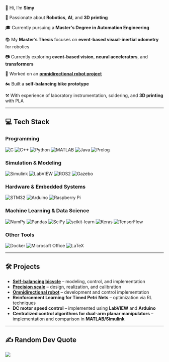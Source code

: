 👋 Hi, I’m **Simy**

🚀 Passionate about **Robotics**, **AI**, and **3D printing**  

🎓 Currently pursuing a **Master's Degree in Automation Engineering**  

📚 My **Master’s Thesis** focuses on **event-based visual-inertial odometry** for robotics  

📷 Currently exploring **event-based vision**, **neural accelerators**, and **transformers**

🤖 Worked on an **[omnidirectional robot project](https://youtube.com/@shunkobot?si=JEMAU83TFJBWWGew)**  

🏍️ Built a **self-balancing bike prototype**    

⚒️ With experience of laboratory instrumentation, soldering, and **3D printing** with PLA

---

## 💻 Tech Stack  

### Programming  
![C](https://img.shields.io/badge/c-%2300599C.svg?style=for-the-badge&logo=c&logoColor=white) ![C++](https://img.shields.io/badge/c++-%2300599C.svg?style=for-the-badge&logo=c%2B%2B&logoColor=white) ![Python](https://img.shields.io/badge/python-3670A0?style=for-the-badge&logo=python&logoColor=ffdd54) ![MATLAB](https://img.shields.io/badge/MATLAB-%23e16737.svg?style=for-the-badge&logo=mathworks&logoColor=white) ![Java](https://img.shields.io/badge/java-%23ED8B00.svg?style=for-the-badge&logo=openjdk&logoColor=white)  ![Prolog](https://img.shields.io/badge/Prolog-%23E61B23.svg?style=for-the-badge)

### Simulation & Modeling  
![Simulink](https://img.shields.io/badge/simulink-%23e16737.svg?style=for-the-badge&logo=mathworks&logoColor=white) ![LabVIEW](https://img.shields.io/badge/LabVIEW-%23FFDB00.svg?style=for-the-badge&logo=National-Instruments&logoColor=black) ![ROS2](https://img.shields.io/badge/ros2-%230A0A0A.svg?style=for-the-badge&logo=ros&logoColor=white) ![Gazebo](https://img.shields.io/badge/gazebo-%23F7B93E.svg?style=for-the-badge&logo=gazebo&logoColor=white)  

### Hardware & Embedded Systems  
![STM32](https://img.shields.io/badge/STM32-%230032A0.svg?style=for-the-badge&logo=stmicroelectronics&logoColor=white) ![Arduino](https://img.shields.io/badge/-Arduino-00979D?style=for-the-badge&logo=Arduino&logoColor=white) ![Raspberry Pi](https://img.shields.io/badge/Raspberry%20Pi-C51A4A.svg?style=for-the-badge&logo=raspberrypi&logoColor=white)   

### Machine Learning & Data Science  
![NumPy](https://img.shields.io/badge/numpy-%23013243.svg?style=for-the-badge&logo=numpy&logoColor=white) ![Pandas](https://img.shields.io/badge/pandas-%23150458.svg?style=for-the-badge&logo=pandas&logoColor=white) ![SciPy](https://img.shields.io/badge/SciPy-%230C55A5.svg?style=for-the-badge&logo=scipy&logoColor=white) ![scikit-learn](https://img.shields.io/badge/scikit--learn-%23F7931E.svg?style=for-the-badge&logo=scikit-learn&logoColor=white) ![Keras](https://img.shields.io/badge/Keras-%23D00000.svg?style=for-the-badge&logo=Keras&logoColor=white) ![TensorFlow](https://img.shields.io/badge/TensorFlow-%23FF6F00.svg?style=for-the-badge&logo=TensorFlow&logoColor=white) 

### Other Tools  
![Docker](https://img.shields.io/badge/docker-%230db7ed.svg?style=for-the-badge&logo=docker&logoColor=white) ![Microsoft Office](https://img.shields.io/badge/Microsoft%20Office-D83B01?style=for-the-badge&logo=microsoft-office&logoColor=white) ![LaTeX](https://img.shields.io/badge/latex-%23008080.svg?style=for-the-badge&logo=latex&logoColor=white)  

---

## 🛠️ Projects  
- **[Self-balancing bicycle](https://github.com/Phersax/Self-balancing-bike)** – modeling, control, and implementation  
- **[Precision scale](https://github.com/mrheltic/Bilancia-SaT)** – design, realization, and calibration  
- **[Omnidirectional robot](https://github.com/murcie443/ShunkoBot)** – development and control implementation  
- **Reinforcement Learning for Timed Petri Nets** – optimization via RL techniques  
- **DC motor speed control** – implemented using **LabVIEW** and **Arduino**  
- **Centralized control algorithms for dual-arm planar manipulators** – implementation and comparison in **MATLAB/Simulink**  

---

## ✍️ Random Dev Quote  
![](https://quotes-github-readme.vercel.app/api?type=horizontal&theme=light)  
<br/>  
